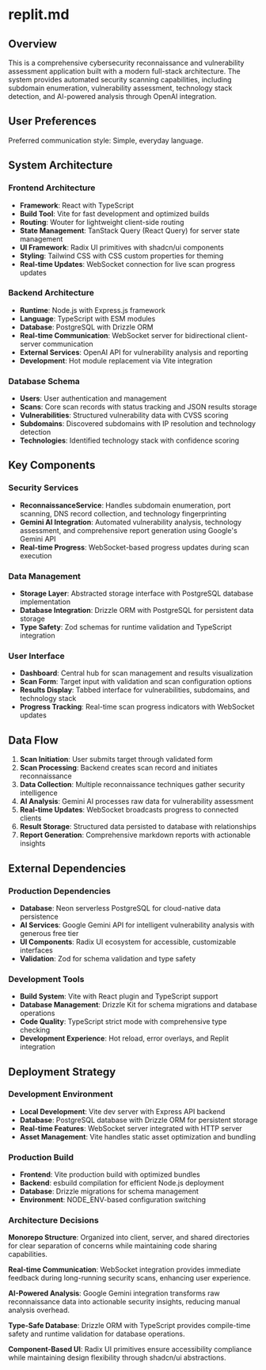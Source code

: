 # replit.md

## Overview

This is a comprehensive cybersecurity reconnaissance and vulnerability assessment application built with a modern full-stack architecture. The system provides automated security scanning capabilities, including subdomain enumeration, vulnerability assessment, technology stack detection, and AI-powered analysis through OpenAI integration.

## User Preferences

Preferred communication style: Simple, everyday language.

## System Architecture

### Frontend Architecture
- **Framework**: React with TypeScript
- **Build Tool**: Vite for fast development and optimized builds
- **Routing**: Wouter for lightweight client-side routing
- **State Management**: TanStack Query (React Query) for server state management
- **UI Framework**: Radix UI primitives with shadcn/ui components
- **Styling**: Tailwind CSS with CSS custom properties for theming
- **Real-time Updates**: WebSocket connection for live scan progress updates

### Backend Architecture
- **Runtime**: Node.js with Express.js framework
- **Language**: TypeScript with ESM modules
- **Database**: PostgreSQL with Drizzle ORM
- **Real-time Communication**: WebSocket server for bidirectional client-server communication
- **External Services**: OpenAI API for vulnerability analysis and reporting
- **Development**: Hot module replacement via Vite integration

### Database Schema
- **Users**: User authentication and management
- **Scans**: Core scan records with status tracking and JSON results storage
- **Vulnerabilities**: Structured vulnerability data with CVSS scoring
- **Subdomains**: Discovered subdomains with IP resolution and technology detection
- **Technologies**: Identified technology stack with confidence scoring

## Key Components

### Security Services
- **ReconnaissanceService**: Handles subdomain enumeration, port scanning, DNS record collection, and technology fingerprinting
- **Gemini AI Integration**: Automated vulnerability analysis, technology assessment, and comprehensive report generation using Google's Gemini API
- **Real-time Progress**: WebSocket-based progress updates during scan execution

### Data Management
- **Storage Layer**: Abstracted storage interface with PostgreSQL database implementation
- **Database Integration**: Drizzle ORM with PostgreSQL for persistent data storage
- **Type Safety**: Zod schemas for runtime validation and TypeScript integration

### User Interface
- **Dashboard**: Central hub for scan management and results visualization
- **Scan Form**: Target input with validation and scan configuration options
- **Results Display**: Tabbed interface for vulnerabilities, subdomains, and technology stack
- **Progress Tracking**: Real-time scan progress indicators with WebSocket updates

## Data Flow

1. **Scan Initiation**: User submits target through validated form
2. **Scan Processing**: Backend creates scan record and initiates reconnaissance
3. **Data Collection**: Multiple reconnaissance techniques gather security intelligence
4. **AI Analysis**: Gemini AI processes raw data for vulnerability assessment
5. **Real-time Updates**: WebSocket broadcasts progress to connected clients
6. **Result Storage**: Structured data persisted to database with relationships
7. **Report Generation**: Comprehensive markdown reports with actionable insights

## External Dependencies

### Production Dependencies
- **Database**: Neon serverless PostgreSQL for cloud-native data persistence
- **AI Services**: Google Gemini API for intelligent vulnerability analysis with generous free tier
- **UI Components**: Radix UI ecosystem for accessible, customizable interfaces
- **Validation**: Zod for schema validation and type safety

### Development Tools
- **Build System**: Vite with React plugin and TypeScript support
- **Database Management**: Drizzle Kit for schema migrations and database operations
- **Code Quality**: TypeScript strict mode with comprehensive type checking
- **Development Experience**: Hot reload, error overlays, and Replit integration

## Deployment Strategy

### Development Environment
- **Local Development**: Vite dev server with Express API backend
- **Database**: PostgreSQL database with Drizzle ORM for persistent storage
- **Real-time Features**: WebSocket server integrated with HTTP server
- **Asset Management**: Vite handles static asset optimization and bundling

### Production Build
- **Frontend**: Vite production build with optimized bundles
- **Backend**: esbuild compilation for efficient Node.js deployment
- **Database**: Drizzle migrations for schema management
- **Environment**: NODE_ENV-based configuration switching

### Architecture Decisions

**Monorepo Structure**: Organized into client, server, and shared directories for clear separation of concerns while maintaining code sharing capabilities.

**Real-time Communication**: WebSocket integration provides immediate feedback during long-running security scans, enhancing user experience.

**AI-Powered Analysis**: Google Gemini integration transforms raw reconnaissance data into actionable security insights, reducing manual analysis overhead.

**Type-Safe Database**: Drizzle ORM with TypeScript provides compile-time safety and runtime validation for database operations.

**Component-Based UI**: Radix UI primitives ensure accessibility compliance while maintaining design flexibility through shadcn/ui abstractions.